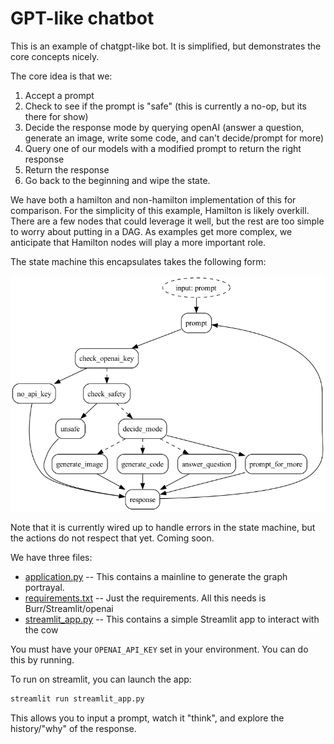 # GPT-like chatbot

This is an example of chatgpt-like bot. It is simplified, but demonstrates the core concepts nicely.

The core idea is that we:

1. Accept a prompt
2. Check to see if the prompt is "safe" (this is currently a no-op, but its there for show)
3. Decide the response mode by querying openAI (answer a question, generate an image, write some code, and can't decide/prompt for more)
4. Query one of our models with a modified prompt to return the right response
5. Return the response
6. Go back to the beginning and wipe the state.

We have both a hamilton and non-hamilton implementation of this for comparison. For the simplicity of this example,
Hamilton is likely overkill. There are a few nodes that could leverage it well, but the rest are too simple to
worry about putting in a DAG. As examples get more complex, we anticipate that Hamilton nodes will play a more important role.

The state machine this encapsulates takes the following form:

![State Machine](digraph.png)

Note that it is currently wired up to handle errors in the state machine, but the actions do not respect that yet. Coming soon.

We have three files:

- [application.py](application.py) -- This contains a mainline to generate the graph portrayal.
- [requirements.txt](requirements.txt) -- Just the requirements. All this needs is Burr/Streamlit/openai
- [streamlit_app.py](streamlit_app.py) -- This contains a simple Streamlit app to interact with the cow

You must have your `OPENAI_API_KEY` set in your environment. You can do this by running.

To run on streamlit, you can launch the app:

```bash
streamlit run streamlit_app.py
```

This allows you to input a prompt, watch it "think", and explore the history/"why" of the response.
